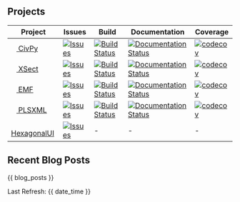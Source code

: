## Projects


| Project | Issues | Build | Documentation | Coverage |
| ------- | ------ | ----- | ------------- | -------- |
| [<img width="12" src="https://upload.wikimedia.org/wikipedia/commons/thumb/c/c3/Python-logo-notext.svg/16px-Python-logo-notext.svg.png"> CivPy](https://github.com/mpewsey/civpy) | [![Issues](https://img.shields.io/github/issues/mpewsey/civpy)](https://github.com/mpewsey/civpy/issues) | [![Build Status](https://travis-ci.com/mpewsey/civpy.svg?branch=master)](https://travis-ci.com/mpewsey/civpy) | [![Documentation Status](https://readthedocs.org/projects/civpy/badge/?version=latest)](https://civpy.readthedocs.io/en/latest/?badge=latest) | [![codecov](https://codecov.io/gh/mpewsey/civpy/branch/master/graph/badge.svg?token=zbJbsGGSoL)](https://codecov.io/gh/mpewsey/civpy) |
| [<img width="12" src="https://upload.wikimedia.org/wikipedia/commons/thumb/c/c3/Python-logo-notext.svg/16px-Python-logo-notext.svg.png"> XSect](https://github.com/mpewsey/xsect) | [![Issues](https://img.shields.io/github/issues/mpewsey/xsect)](https://github.com/mpewsey/xsect/issues) | [![Build Status](https://travis-ci.com/mpewsey/xsect.svg?branch=master)](https://travis-ci.com/mpewsey/xsect) | [![Documentation Status](https://readthedocs.org/projects/xsect/badge/?version=latest)](https://xsect.readthedocs.io/en/latest/?badge=latest) | [![codecov](https://codecov.io/gh/mpewsey/xsect/branch/master/graph/badge.svg?token=zbJbsGGSoL)](https://codecov.io/gh/mpewsey/xsect) |
| [<img width="12" src="https://upload.wikimedia.org/wikipedia/commons/thumb/c/c3/Python-logo-notext.svg/16px-Python-logo-notext.svg.png"> EMF](https://github.com/mpewsey/emf) | [![Issues](https://img.shields.io/github/issues/mpewsey/emf)](https://github.com/mpewsey/emf/issues) | [![Build Status](https://travis-ci.com/mpewsey/emf.svg?branch=master)](https://travis-ci.com/mpewsey/emf) | [![Documentation Status](https://readthedocs.org/projects/emf/badge/?version=latest)](https://emf.readthedocs.io/en/latest/?badge=latest) | [![codecov](https://codecov.io/gh/mpewsey/emf/branch/master/graph/badge.svg?token=zbJbsGGSoL)](https://codecov.io/gh/mpewsey/emf) |
| [<img width="12" src="https://upload.wikimedia.org/wikipedia/commons/thumb/c/c3/Python-logo-notext.svg/16px-Python-logo-notext.svg.png"> PLSXML](https://github.com/mpewsey/plsxml) | [![Issues](https://img.shields.io/github/issues/mpewsey/plsxml)](https://github.com/mpewsey/plsxml/issues) | [![Build Status](https://travis-ci.com/mpewsey/plsxml.svg?branch=master)](https://travis-ci.com/mpewsey/plsxml) | [![Documentation Status](https://readthedocs.org/projects/plsxml/badge/?version=latest)](https://plsxml.readthedocs.io/en/latest/?badge=latest) | [![codecov](https://codecov.io/gh/mpewsey/plsxml/branch/master/graph/badge.svg?token=zbJbsGGSoL)](https://codecov.io/gh/mpewsey/plsxml) |
| [<img width="12" src="https://upload.wikimedia.org/wikipedia/commons/0/0d/C_Sharp_wordmark.svg"> HexagonalUI](https://github.com/mpewsey/HexagonalUI) | [![Issues](https://img.shields.io/github/issues/mpewsey/HexagonalUI)](https://github.com/mpewsey/HexagonalUI/issues) | - | - | - |

## Recent Blog Posts

{{ blog_posts }}

Last Refresh: {{ date_time }}

